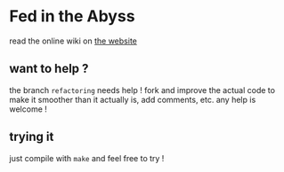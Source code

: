 # Fed in the Abyss

read the online wiki on [the website](http://fita.rudreais.com)

## want to help ?

the branch `refactoring` needs help ! fork and improve the actual code to make it smoother than it actually is, add comments, etc. any help is welcome !

## trying it

just compile with `make` and feel free to try !
